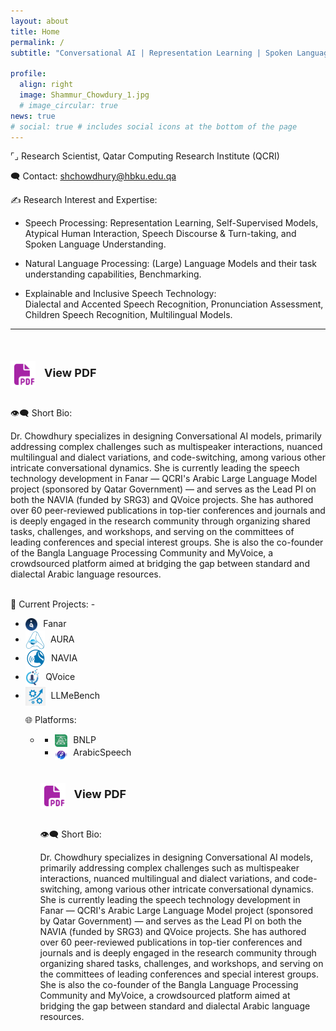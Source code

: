 ```yaml
---
layout: about
title: Home
permalink: /
subtitle: "Conversational AI | Representation Learning | Spoken Language Processing | Natural Language Processing"

profile:
  align: right
  image: Shammur_Chowdury_1.jpg
  # image_circular: true
news: true
# social: true # includes social icons at the bottom of the page
---
```


<!-- <br> -->
<!-- <hr style="border: none; border-top: 2px solid grey; margin: 20px 0;"> -->
<span class="research-dark-highlight"> ⌜⌟ Research Scientist</span>, Qatar Computing Research Institute (QCRI)

<span class="research-dark-highlight"> 🗨️ Contact: </span> shchowdhury@hbku.edu.qa

<span class="research-dark-highlight">✍ Research Interest and Expertise:</span>

- <span class="research-highlight">Speech Processing: </span>
  Representation Learning, Self-Supervised Models, Atypical Human Interaction, Speech Discourse & Turn-taking, and Spoken Language Understanding.

- <span class="research-highlight">Natural Language Processing:</span>
 (Large) Language Models and their task understanding capabilities, Benchmarking.
  <!-- Large Language Models and their multilingual and diaclectal task understanding capabilities. -->

- <span class="research-highlight">Explainable and Inclusive Speech Technology:</span>  
  Dialectal and Accented Speech Recognition, Pronunciation Assessment, Children Speech Recognition, Multilingual Models.


---
<br>
<!-- Download CV Button -->
<!-- <div style="text-align: left; margin-top: 20px;">
  <a href="assets/pdf/SAC_CV_format2.pdf" download style="text-decoration: none;">
    <img src="assets/img/cv_icon.png" alt="Download CV" width="40" style="vertical-align: left; margin-right: 10px;">
    <span style="font-size: 18px; font-weight: bold;">Download CV</span>
  </a>
</div> -->
<div style="text-align: left; margin-top: 20px;">
  <a href="assets/pdf/SAC_CV_format2.pdf" target="_blank" style="text-decoration: none;">
    <img src="assets/img/cv_icon.png" alt="View PDF" width="40" style="vertical-align: middle; margin-right: 10px;">
    <span style="font-size: 18px; font-weight: bold;">View PDF</span>
  </a>
</div>

<br>

<span class="research-dark-highlight">👁️‍🗨️ Short Bio:</span> 

Dr. Chowdhury specializes in designing Conversational AI models, primarily addressing complex challenges such as multispeaker interactions, nuanced multilingual and dialect variations, and code-switching, among various other intricate conversational dynamics. She is currently leading the speech technology development in Fanar — QCRI's Arabic Large Language Model project (sponsored by Qatar Government) — and serves as the Lead PI on both the NAVIA (funded by SRG3) and QVoice projects. 
She has authored over 60 peer-reviewed publications in top-tier conferences and journals and is deeply engaged in the research community through organizing shared tasks, challenges, and workshops, and serving on the committees of leading conferences and special interest groups. She is also the co-founder of the Bangla Language Processing Community and MyVoice, a crowdsourced platform aimed at bridging the gap between standard and dialectal Arabic language resources.

<br>
<span class="research-dark-highlight">🧩 Current Projects:</span> 
- <ul class="inline-list">
  <li><a href="https://fanar.qa/en" target="_blank" style="color: inherit; text-decoration: none;"><img src="assets/img/fanar.png" alt="Logo" style="height: 20px; vertical-align: middle; margin-right: 5px;"> Fanar </a></li> 

  <li><a href="" target="_blank" style="color: inherit; text-decoration: none;"> 
  <img src="assets/img/aura.png" alt="Logo" style="height: 30px; vertical-align: middle; margin-right: 5px;">
  AURA </a></li> 

  <li><a href="" target="_blank" style="color: inherit; text-decoration: none;">
  <img src="assets/img/RA_logo.png" alt="Logo" style="height: 30px; vertical-align: middle; margin-right: 5px;">
   NAVIA </a></li> 

  <li> <a href="http://qvoice.qcri.org" target="_blank" style="color: inherit; text-decoration: none;"> <img src="assets/img/QV_logo_icon_app.png" alt="Logo" style="height: 30px; vertical-align: middle; margin-right: 5px;">
 QVoice </a> </li>

  <li><a href="https://github.com/qcri/LLMeBench" target="_blank" style="color: inherit; text-decoration: none;"> 
  <img src="assets/img/LLemebench.png" alt="Logo" style="height: 30px; vertical-align: middle; margin-right: 5px;">
  LLMeBench </a></li> 

<!-- <span class="research-dark-highlight">🕰️ Past Projects:</span>  -->

<span class="research-dark-highlight">🌐 Platforms:</span> 
- <ul class="inline-list">
  <li> <a href="http://banglanlp.org" target="_blank" style="color: inherit; text-decoration: none;"> <img src="assets/img/bnlp_logo.png" alt="Logo" style="height: 20px; vertical-align: middle; margin-right: 5px;">
   BNLP </a> </li>
  <li><a href="https://fanar.qa/en" target="_blank" style="color: inherit; text-decoration: none;"><img src="assets/img/as_icon.png" alt="Logo" style="height: 20px; vertical-align: middle; margin-right: 5px;"> ArabicSpeech </a></li> 

<br>
<!-- Download CV Button -->
<!-- <div style="text-align: left; margin-top: 20px;">
  <a href="assets/pdf/SAC_CV_format2.pdf" download style="text-decoration: none;">
    <img src="assets/img/cv_icon.png" alt="Download CV" width="40" style="vertical-align: left; margin-right: 10px;">
    <span style="font-size: 18px; font-weight: bold;">Download CV</span>
  </a>
</div> -->
<div style="text-align: left; margin-top: 20px;">
  <a href="assets/pdf/SAC_CV_format2.pdf" target="_blank" style="text-decoration: none;">
    <img src="assets/img/cv_icon.png" alt="View PDF" width="40" style="vertical-align: middle; margin-right: 10px;">
    <span style="font-size: 18px; font-weight: bold;">View PDF</span>
  </a>
</div>

<br>

<span class="research-dark-highlight">👁️‍🗨️ Short Bio:</span> 

Dr. Chowdhury specializes in designing Conversational AI models, primarily addressing complex challenges such as multispeaker interactions, nuanced multilingual and dialect variations, and code-switching, among various other intricate conversational dynamics. She is currently leading the speech technology development in Fanar — QCRI's Arabic Large Language Model project (sponsored by Qatar Government) — and serves as the Lead PI on both the NAVIA (funded by SRG3) and QVoice projects. 
She has authored over 60 peer-reviewed publications in top-tier conferences and journals and is deeply engaged in the research community through organizing shared tasks, challenges, and workshops, and serving on the committees of leading conferences and special interest groups. She is also the co-founder of the Bangla Language Processing Community and MyVoice, a crowdsourced platform aimed at bridging the gap between standard and dialectal Arabic language resources.

